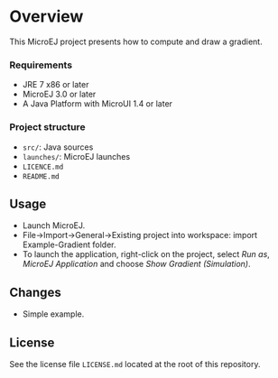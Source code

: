 # Overview
This MicroEJ project presents how to compute and draw a gradient.

### Requirements
- JRE 7 x86 or later
- MicroEJ 3.0 or later
- A Java Platform with MicroUI 1.4 or later

### Project structure
- `src/`: Java sources
- `launches/`: MicroEJ launches
- `LICENCE.md`
- `README.md`

## Usage
- Launch MicroEJ.
- File->Import->General->Existing project into workspace: import Example-Gradient folder.
- To launch the application, right-click on the project, select _Run as_, _MicroEJ Application_ and choose _Show Gradient (Simulation)_.

## Changes
- Simple example.

## License
See the license file `LICENSE.md` located at the root of this repository.
